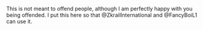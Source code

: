 This is not meant to offend people, although I am perfectly happy with you being offended. I put this here so that @ZkrailInternational and @FancyBoiL1 can use it.
